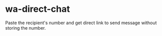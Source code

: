 # wa-direct-chat
Paste the recipient's number and get direct link to send message without storing the number.
